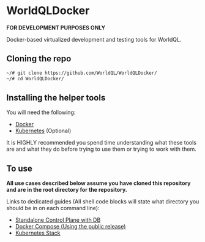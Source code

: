 # WorldQLDocker
**FOR DEVELOPMENT PURPOSES ONLY**

Docker-based virtualized development and testing tools for WorldQL.

## Cloning the repo
```bash
~/# git clone https://github.com/WorldQL/WorldQLDocker/
~/# cd WorldQLDocker/
```

## Installing the helper tools
You will need the following:
- [Docker](https://docs.docker.com/get-docker/)
- [Kubernetes](https://kubernetes.io/docs/setup/) (Optional)

It is HIGHLY recommended you spend time understanding what these tools are and what they do before trying to use them or trying to work with them.

## To use
__All use cases described below assume you have cloned this repository and are in the root directory for the repository.__

Links to dedicated guides (All shell code blocks will state what directory you should be in on each command line):
 - [Standalone Control Plane with DB](./Guides/Standalone.md)
 - [Docker Compose (Using the public release)](./Guides/DockerCompose.md)
 - [Kubernetes Stack](./Guides/Kubernetes.md)
